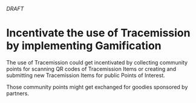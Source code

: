 _DRAFT_

# Incentivate the use of Tracemission by implementing Gamification

The use of Tracemission could get incentivated by collecting community points for scanning QR codes of Tracemission Items or creating and submitting new Tracemission Items for public Points of Interest.

Those community points might get exchanged for goodies sponsored by partners.